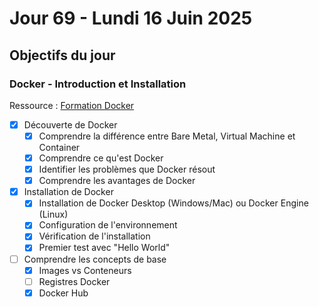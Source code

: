 # Jour 69 - Lundi 16 Juin 2025

## Objectifs du jour

### Docker - Introduction et Installation

Ressource : [Formation Docker](https://github.com/HachemiH/formation-docker)

- [X] Découverte de Docker
  - [X] Comprendre la différence entre Bare Metal, Virtual Machine et Container
  - [X] Comprendre ce qu'est Docker
  - [X] Identifier les problèmes que Docker résout
  - [X] Comprendre les avantages de Docker

- [X] Installation de Docker
  - [X] Installation de Docker Desktop (Windows/Mac) ou Docker Engine (Linux)
  - [X] Configuration de l'environnement
  - [X] Vérification de l'installation
  - [X] Premier test avec "Hello World"

- [ ] Comprendre les concepts de base
  - [X] Images vs Conteneurs
  - [ ] Registres Docker
  - [X] Docker Hub 